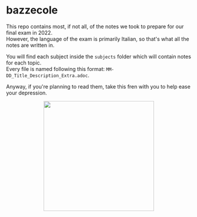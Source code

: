 # bazzecole
This repo contains most, if not all, of the notes we took to prepare for our final exam in 2022. \
However, the language of the exam is primarily Italian, so that's what all the notes are written in.

You will find each subject inside the `subjects` folder which will contain notes for each topic. \
Every file is named following this format: `MM-DD_Title_Description_Extra.adoc`.

Anyway, if you're planning to read them, take this fren with you to help ease your depression.

<p align="center">
	<img src="https://i.ibb.co/gjKyTc0/fren.png" width="300px">
</p>
